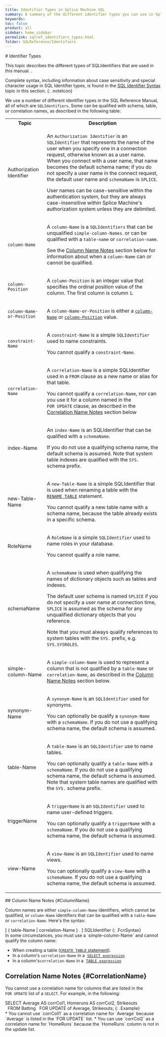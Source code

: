 ```yaml
---
title: Identifier Types in Splice Machine SQL
summary: A summary of the different identifier types you can use in Splice Machine SQL
keywords:
toc: false
product: all
sidebar: home_sidebar
permalink: sqlref_identifiers_types.html
folder: SQLReference/Identifiers
---
```

<section>
<div class="TopicContent" data-swiftype-index="true" markdown="1">
# Identifier Types

This topic describes the different types of SQLIdentifiers that are used
in this manual. .

Complete syntax, including information about case sensitivity and
special character usage in SQL Identifier types, is found in the
[SQL Identifier Syntax](sqlref_identifiers_syntax.html) topic in this
section.
{: .noteIcon}

We use a number of different identifier types in the SQL Reference
Manual, all of which are `SQLIdentifiers`. Some can be qualified with
schema, table, or correlation names, as described in the following
table:

<table summary="Splice Machine SQL Identifier types">
                <col />
                <col />
                <tbody>
                    <tr>
                        <th>Topic</th>
                        <th>Description</th>
                    </tr>
                    <tr>
                        <td class="CodeFont" id="AuthorizationIdentifier">Authorization Identifier</td>
                        <td>
                            <p>An <code>Authorization Identifier</code> is an <code>SQLIdentifier</code> that represents the name of the user when you specify one in a connection request, otherwise known as a user name. When you connect with a user name, that name becomes the default schema name; if you do not specify a user name in the connect request, the default user name and <code>schemaName</code> is <code>SPLICE</code>.</p>
                            <p>User names can be case-sensitive within the authentication system, but they are always case-insensitive within Splice Machine's authorization system unless they are delimited.</p>
                        </td>
                    </tr>
                    <tr>
                        <td><code>column-Name</code></td>
                        <td>
                            <p id="ColumnName">A <code>column-Name</code> is a <code>SQLIdentifiers</code> that can be unqualified <code>simple-column-Names</code>. or can be qualified with a <code>table-name</code> or <code>correlation-name</code>.</p>
                            <p>See the <a href="#ColumnName">Column Name Notes</a> section below for information about when a <code>column-Name</code> can or cannot be qualified.</p>
                        </td>
                    </tr>
                    <tr>
                        <td><code>column-Position</code></td>
                        <td>
                            <p id="ColumnPosition">A <code>column-Position</code> is an integer value that specifies the ordinal position value of the column. The first column is column <code>1</code>.</p>
                        </td>
                    </tr>
                    <tr>
                        <td><code>column-Name-or-Position</code></td>
                        <td>
                            <p id="ColumnNameOrPosn">A <code>column-Name-or-Position</code> is either a <a href="#ColumnName"><code>column-Name</code></a> or <a href="#ColumnPosition"><code>column-Position</code></a> value.</p>
                        </td>
                    </tr>
                    <tr>
                        <td><code>constraint-Name</code></td>
                        <td>
                            <p>A <code>constraint-Name</code> is a simple <code>SQLIdentifier</code> used to name constraints.</p>
                            <p>You cannot qualify a <code>constraint-Name</code>.</p>
                        </td>
                    </tr>
                    <tr>
                        <td><code>correlation-Name</code></td>
                        <td>
                            <p>A <code>correlation-Name</code> is a simple SQLIdentifier used in a <code>FROM</code> clause as a new name or alias for that table.</p>
                            <p>You cannot qualify a <code>correlation-Name</code>, nor can you use it for a column named in the <code>FOR UPDATE</code> clause,  as described in the <a href="#CorrelationName">Correlation Name Notes</a> section below</p>
                        </td>
                    </tr>
                    <tr>
                        <td class="CodeFont" id="IndexName">index-Name</td>
                        <td>
                            <p>An <code>index-Name</code> is an SQLIdentifier that can be qualified with a <code>schemaName</code>. </p>
                            <p>If you do not use a qualifying schema name, the default schema is assumed. Note that system table indexes are qualified with the <code>SYS.</code> schema prefix.</p>
                        </td>
                    </tr>
                    <tr>
                        <td class="CodeFont" id="NewTableName">new-Table-Name</td>
                        <td>
                            <p>A <code>new-Table-Name</code> is a simple SQLIdentifier that is used when renaming a table with the <a href="sqlref_statements_renametable.html"><code>RENAME TABLE</code></a> statement.</p>
                            <p>You cannot qualify a new table name with a schema name, because the table already exists in a specific schema.</p>
                        </td>
                    </tr>
                    <tr>
                        <td class="CodeFont" id="RoleName">RoleName</td>
                        <td>
                            <p>A <code>RoleName</code> is a simple <code>SQLIdentifier</code> used to name roles in your database.</p>
                            <p>You cannot qualify a role name.</p>
                        </td>
                    </tr>
                    <tr>
                        <td class="CodeFont" id="SchemaName">schemaName</td>
                        <td>
                            <p>A <code>schemaName</code> is used when qualifying the names of dictionary objects such as tables and indexes.</p>
                            <p>The default user schema is named <code>SPLICE</code> if you do not specify a user name at connection time, <code>SPLICE</code> is assumed as the schema for any unqualified dictionary objects that you reference.</p>
                            <p>Note that you must always qualify references to system tables with the <code>SYS.</code> prefix, e.g. <code>SYS.SYSROLES</code>.</p>
                        </td>
                    </tr>
                    <tr>
                        <td class="CodeFont" id="SimpleColumnName">simple-column-Name</td>
                        <td>
                            <p>A <code>simple-column-Name</code> is used to represent a column that is not qualified by a <code>table-Name</code> or <code>correlation-Name</code>, as described in the <a href="#ColumnName">Column Name Notes</a> section below.</p>
                        </td>
                    </tr>
                    <tr>
                        <td class="CodeFont" id="SynonymName">synonym-Name</td>
                        <td>
                            <p>A <code>synonym-Name</code> is an <code>SQLIdentifier</code> used for synonyms.</p>
                            <p>You can optionally be qualify a <code>synonym-Name</code> with a <code>schemaName</code>. If you do not use a qualifying schema name, the default schema is assumed. </p>
                        </td>
                    </tr>
                    <tr>
                        <td class="CodeFont" id="TableName">table-Name</td>
                        <td>
                            <p>A <code>table-Name</code> is an <code>SQLIdentifier</code> use to name tables.</p>
                            <p>You can optionally qualify a <code>table-Name</code> with a <code>schemaName</code>. If you do not use a qualifying schema name, the default schema is assumed. Note that system table names are qualified with the <code>SYS.</code> schema prefix.</p>
                        </td>
                    </tr>
                    <tr>
                        <td class="CodeFont" id="TriggerName">triggerName</td>
                        <td>
                            <p>A <code>triggerName</code> is an <code>SQLIdentifier</code> used to name user-defined triggers.</p>
                            <p>You can optionally qualify a <code>triggerName</code> with a <code>schemaName</code>. If you do not use a qualifying schema name, the default schema is assumed.</p>
                        </td>
                    </tr>
                    <tr>
                        <td class="CodeFont" id="ViewName">view-Name</td>
                        <td>
                            <p>A <code>view-Name</code> is an <code>SQLIdentifier</code> used to name views.</p>
                            <p>You can optionally qualify a <code>view-Name</code> with a <code>schemaName</code>. If you do not use a qualifying schema name, the default schema is assumed.</p>
                        </td>
                    </tr>
                </tbody>
            </table>
## Column Name Notes   {#ColumnName}

Column names are either `simple-column-Name` identifiers, which cannot
be qualified, or `column-Name` identifiers that can be qualified with a
`table-Name` or `correlation-Name`. Here's the syntax:

<div class="fcnWrapperWide" markdown="1">
    [ { table-Name | correlation-Name } . ] SQLIdentifier
{: .FcnSyntax}

</div>
In some circumstances, you must use a `simple-column-Name` and cannot
qualify the column name:

* When creating a table ([`CREATE TABLE`
  statement](sqlref_statements_createtable.html)).
* In a column's `correlation-Name` in a
 &nbsp;[`SELECT expression`](sqlref_expressions_select.html)
* In a column's`correlation-Name` in a
 &nbsp;[`TABLE expression`](sqlref_expressions_table.html)

## Correlation Name Notes   {#CorrelationName}

You cannot use a correlation name for columns that are listed in the
`FOR UPDATE` list of a `SELECT`. For example, in the following:

<div class="preWrapperWide" markdown="1">
    SELECT Average AS corrCol1, Homeruns AS corrCol2, Strikeouts   FROM Batting    FOR UPDATE of Average, Strikeouts;
{: .Example}

</div>
* You cannot use `corrColl1` as a correlation name for `Average` because
  `Average` is listed in the `FOR UPDATE` list.
* You can use `corrCol2` as a correlation name for `HomeRuns` because
  the `HomeRuns` column is not in the update list.

</div>
</section>
